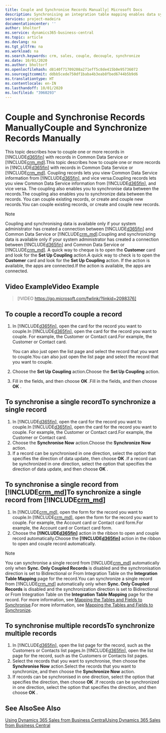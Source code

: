 ```yaml
---
title: Couple and Synchronise Records Manually| Microsoft Docs
description: Synchronising an integration table mapping enables data syncing in all records in a table in Business Central and Dynamics 365 Sales entity that are coupled.
services: project-madeira
documentationcenter: ''
author: bholtorf
ms.service: dynamics365-business-central
ms.topic: article
ms.devlang: na
ms.tgt_pltfrm: na
ms.workload: na
ms.search.keywords: crm, sales, couple, decouple, synchronize
ms.date: 10/01/2020
ms.author: bholtorf
ms.openlocfilehash: d8140f71709208a271eff5c8de415b0e95736072
ms.sourcegitcommit: ddbb5cede750df1baba4b3eab8fbed6744b5b9d6
ms.translationtype: HT
ms.contentlocale: en-IN
ms.lasthandoff: 10/01/2020
ms.locfileid: "3960293"
---
```

# <a name="couple-and-synchronize-records-manually"></a><span data-ttu-id="36127-103">Couple and Synchronise Records Manually</span><span class="sxs-lookup"><span data-stu-id="36127-103">Couple and Synchronize Records Manually</span></span>
<span data-ttu-id="36127-104">This topic describes how to couple one or more records in [!INCLUDE[d365fin](includes/d365fin_md.md)] with records in Common Data Service or [!INCLUDE[crm_md](includes/crm_md.md)].</span><span class="sxs-lookup"><span data-stu-id="36127-104">This topic describes how to couple one or more records in [!INCLUDE[d365fin](includes/d365fin_md.md)] with records in Common Data Service or [!INCLUDE[crm_md](includes/crm_md.md)].</span></span> <span data-ttu-id="36127-105">Coupling records lets you view Common Data Service information from [!INCLUDE[d365fin](includes/d365fin_md.md)], and vice versa.</span><span class="sxs-lookup"><span data-stu-id="36127-105">Coupling records lets you view Common Data Service information from [!INCLUDE[d365fin](includes/d365fin_md.md)], and vice versa.</span></span> <span data-ttu-id="36127-106">The coupling also enables you to synchronise data between the records.</span><span class="sxs-lookup"><span data-stu-id="36127-106">The coupling also enables you to synchronize data between the records.</span></span> <span data-ttu-id="36127-107">You can couple existing records, or create and couple new records.</span><span class="sxs-lookup"><span data-stu-id="36127-107">You can couple existing records, or create and couple new records.</span></span>

> [!Note]
> <span data-ttu-id="36127-108">Coupling and synchronising data is available only if your system administrator has created a connection between [!INCLUDE[d365fin](includes/d365fin_md.md)] and Common Data Service or [!INCLUDE[crm_md](includes/crm_md.md)].</span><span class="sxs-lookup"><span data-stu-id="36127-108">Coupling and synchronizing data is available only if your system administrator has created a connection between [!INCLUDE[d365fin](includes/d365fin_md.md)] and Common Data Service or [!INCLUDE[crm_md](includes/crm_md.md)].</span></span> <span data-ttu-id="36127-109">A quick way to cheque is to open the **Customer** card and look for the **Set Up Coupling** action.</span><span class="sxs-lookup"><span data-stu-id="36127-109">A quick way to check is to open the **Customer** card and look for the **Set Up Coupling** action.</span></span> <span data-ttu-id="36127-110">If the action is available, the apps are connected.</span><span class="sxs-lookup"><span data-stu-id="36127-110">If the action is available, the apps are connected.</span></span>   

## <a name="video-example"></a><span data-ttu-id="36127-111">Video Example</span><span class="sxs-lookup"><span data-stu-id="36127-111">Video Example</span></span>

> [!VIDEO https://go.microsoft.com/fwlink/?linkid=2098376]

## <a name="to-couple-a-record"></a><span data-ttu-id="36127-112">To couple a record</span><span class="sxs-lookup"><span data-stu-id="36127-112">To couple a record</span></span>  
1.  <span data-ttu-id="36127-113">In [!INCLUDE[d365fin](includes/d365fin_md.md)], open the card for the record you want to couple.</span><span class="sxs-lookup"><span data-stu-id="36127-113">In [!INCLUDE[d365fin](includes/d365fin_md.md)], open the card for the record you want to couple.</span></span> <span data-ttu-id="36127-114">For example, the Customer or Contact card.</span><span class="sxs-lookup"><span data-stu-id="36127-114">For example, the Customer or Contact card.</span></span>  

    <span data-ttu-id="36127-115">You can also just open the list page and select the record that you want to couple.</span><span class="sxs-lookup"><span data-stu-id="36127-115">You can also just open the list page and select the record that you want to couple.</span></span>  

2.  <span data-ttu-id="36127-116">Choose the **Set Up Coupling** action.</span><span class="sxs-lookup"><span data-stu-id="36127-116">Choose the **Set Up Coupling** action.</span></span>  
3.  <span data-ttu-id="36127-117">Fill in the fields, and then choose **OK** .</span><span class="sxs-lookup"><span data-stu-id="36127-117">Fill in the fields, and then choose **OK** .</span></span>  

## <a name="to-synchronize-a-single-record"></a><span data-ttu-id="36127-118">To synchronise a single record</span><span class="sxs-lookup"><span data-stu-id="36127-118">To synchronize a single record</span></span>  
1.  <span data-ttu-id="36127-119">In [!INCLUDE[d365fin](includes/d365fin_md.md)], open the card for the record you want to couple.</span><span class="sxs-lookup"><span data-stu-id="36127-119">In [!INCLUDE[d365fin](includes/d365fin_md.md)], open the card for the record you want to couple.</span></span> <span data-ttu-id="36127-120">For example, the Customer or Contact card.</span><span class="sxs-lookup"><span data-stu-id="36127-120">For example, the Customer or Contact card.</span></span>  
2.  <span data-ttu-id="36127-121">Choose the **Synchronise Now** action.</span><span class="sxs-lookup"><span data-stu-id="36127-121">Choose the **Synchronize Now** action.</span></span>  
3.  <span data-ttu-id="36127-122">If a record can be synchronised in one direction, select the option that specifies the direction of data update, then choose **OK** .</span><span class="sxs-lookup"><span data-stu-id="36127-122">If a record can be synchronized in one direction, select the option that specifies the direction of data update, and then choose **OK** .</span></span>  

## <a name="to-synchronize-a-single-record-from-crm_md"></a><span data-ttu-id="36127-123">To synchronise a single record from [!INCLUDE[crm_md](includes/crm_md.md)]</span><span class="sxs-lookup"><span data-stu-id="36127-123">To synchronize a single record from [!INCLUDE[crm_md](includes/crm_md.md)]</span></span>  
1.  <span data-ttu-id="36127-124">In [!INCLUDE[crm_md](includes/crm_md.md)], open the form for the record you want to couple.</span><span class="sxs-lookup"><span data-stu-id="36127-124">In [!INCLUDE[crm_md](includes/crm_md.md)], open the form for the record you want to couple.</span></span> <span data-ttu-id="36127-125">For example, the Account card or Contact card form.</span><span class="sxs-lookup"><span data-stu-id="36127-125">For example, the Account card or Contact card form.</span></span>  
2.  <span data-ttu-id="36127-126">Choose the **[!INCLUDE[d365fin](includes/d365fin_md.md)]** action in the ribbon to open and couple record automatically.</span><span class="sxs-lookup"><span data-stu-id="36127-126">Choose the **[!INCLUDE[d365fin](includes/d365fin_md.md)]** action in the ribbon to open and couple record automatically.</span></span>

> [!Note]
> <span data-ttu-id="36127-127">You can synchronise a single record from [!INCLUDE[crm_md](includes/crm_md.md)] automatically only when **Sync. Only Coupled Records** is disabled and the synchronisation direction is set to Bidirectional or From Integration Table on the **Integration Table Mapping** page for the record.</span><span class="sxs-lookup"><span data-stu-id="36127-127">You can synchronize a single record from [!INCLUDE[crm_md](includes/crm_md.md)] automatically only when **Sync. Only Coupled Records** is disabled and the synchronization direction is set to Bidirectional or From Integration Table on the **Integration Table Mapping** page for the record.</span></span> <span data-ttu-id="36127-128">For more information, see [Mapping the Tables and Fields to Synchronise](admin-how-to-modify-table-mappings-for-synchronization.md#creating-new-records).</span><span class="sxs-lookup"><span data-stu-id="36127-128">For more information, see [Mapping the Tables and Fields to Synchronize](admin-how-to-modify-table-mappings-for-synchronization.md#creating-new-records).</span></span>     

## <a name="to-synchronize-multiple-records"></a><span data-ttu-id="36127-129">To synchronise multiple records</span><span class="sxs-lookup"><span data-stu-id="36127-129">To synchronize multiple records</span></span>  
1.  <span data-ttu-id="36127-130">In [!INCLUDE[d365fin](includes/d365fin_md.md)], open the list page for the record, such as the Customers or Contacts list pages.</span><span class="sxs-lookup"><span data-stu-id="36127-130">In [!INCLUDE[d365fin](includes/d365fin_md.md)], open the list page for the record, such as the Customers or Contacts list pages.</span></span>  
2.  <span data-ttu-id="36127-131">Select the records that you want to synchronise, then choose the **Synchronise Now** action.</span><span class="sxs-lookup"><span data-stu-id="36127-131">Select the records that you want to synchronize, and then choose the **Synchronize Now** action.</span></span>  
3.  <span data-ttu-id="36127-132">If records can be synchronised in one direction, select the option that specifies the direction, then choose **OK** .</span><span class="sxs-lookup"><span data-stu-id="36127-132">If records can be synchronized in one direction, select the option that specifies the direction, and then choose **OK** .</span></span>  

## <a name="see-also"></a><span data-ttu-id="36127-133">See Also</span><span class="sxs-lookup"><span data-stu-id="36127-133">See Also</span></span>  
[<span data-ttu-id="36127-134">Using Dynamics 365 Sales from Business Central</span><span class="sxs-lookup"><span data-stu-id="36127-134">Using Dynamics 365 Sales from Business Central</span></span>](marketing-integrate-dynamicscrm.md)
